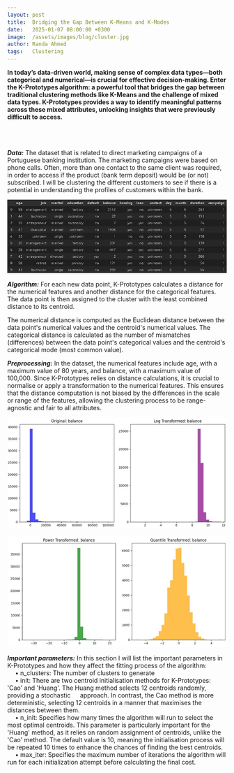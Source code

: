 ```yaml
---
layout: post
title:  Bridging the Gap Between K-Means and K-Modes
date:   2025-01-07 08:00:00 +0300
image:  /assets/images/blog/cluster.jpg
author: Randa Ahmed
tags:   Clustering
---
```


**In today’s data-driven world, making sense of complex data types—both categorical and numerical—is crucial for effective decision-making. Enter the K-Prototypes algorithm: a powerful tool that bridges the gap between traditional clustering methods like K-Means and the challenge of mixed data types. K-Prototypes provides a way to identify meaningful patterns across these mixed attributes, unlocking insights that were previously difficult to access.**

<br><br><br>
***Data:*** The dataset that is related to direct marketing campaigns of a Portuguese banking institution. The marketing campaigns were based on phone calls. Often, more than one contact to the same client was required, in order to access if the product (bank term deposit) would be (or not) subscribed. I will be clustering the different customers to see if there is a potential in understanding the profiles of customers within the bank.

<p style="text-align: center;">
  <img src="/assets/images/blog/data-clustering.jpg" alt="Additional image description">
</p>

***Algorithm:*** For each new data point, K-Prototypes calculates a distance for the numerical features and another distance for the categorical features. The data point is then assigned to the cluster with the least combined distance to its centroid.

The numerical distance is computed as the Euclidean distance between the data point's numerical values and the centroid's numerical values. The categorical distance is calculated as the number of mismatches (differences) between the data point's categorical values and the centroid's categorical mode (most common value).

***Preprocessing:*** In the dataset, the numerical features include age, with a maximum value of 80 years, and balance, with a maximum value of 100,000. Since K-Prototypes relies on distance calculations, it is crucial to normalise or apply a transformation to the numerical features. This ensures that the distance computation is not biased by the differences in the scale or range of the features, allowing the clustering process to be range-agnostic and fair to all attributes.

<p style="text-align: center;">
  <img src="/assets/images/blog/transformations1_resized.jpg" alt="Additional image description">
</p>
<p style="text-align: center;">
  <img src="/assets/images/blog/transformations2_resized.jpg" alt="Additional image description">
</p>

***Important parameters:*** In this section I will list the important parameters in K-Prototypes and how they affect the fitting process of the algorithm: 
  <br>
  &emsp; • n_clusters: The number of clusters to generate 
  <br>
  &emsp; • init: There are two centroid initialisation methods for K-Prototypes: 'Cao' and 'Huang'. The Huang method selects 12 centroids randomly, providing a stochastic   &emsp; approach. In contrast, the Cao method is more deterministic, selecting 12 centroids in a manner that maximises the distances between them.
  <br>
  &emsp; • n_init: Specifies how many times the algorithm will run to select the most optimal centroids. This parameter is particularly important for the 'Huang' method, as it relies on random assignment of centroids, unlike the 'Cao' method. The default value is 10, meaning the initialisation process will be repeated 10 times to enhance the chances of finding the best centroids.
  <br>
  &emsp; • max_iter: Specifies the maximum number of iterations the algorithm will run for each initialization attempt before calculating the final cost.
</p>


<!-- ***Data:*** The dataset that is related to direct marketing campaigns of a Portuguese banking institution. The marketing campaigns were based on phone calls. Often, more than one contact to the same client was required, in order to access if the product (bank term deposit) would be (or not) subscribed. I will be clustering the different customers to see if there is a potential in understanding the profiles of customers within the bank.

***Algorithm:*** Although K-Prototypes can handle both numerical and categorical variables, it depends on distances between the data points. This means that the features with the highest value ranges could be more inflencial on the algorithm and hence the need for the preprocessing steps.

***Preprocessing:*** The numerical features in the dataset range from age with maximum of 80 years, and balance that has 100k maximum value. K-Prototypes depends on distance calculation and hence there is a need for normalisation or applying a transformation that allows the distance calcuation to be range agnostic. 

***Number of clusters:*** I used two measures to decide the number of clusters:  -->

